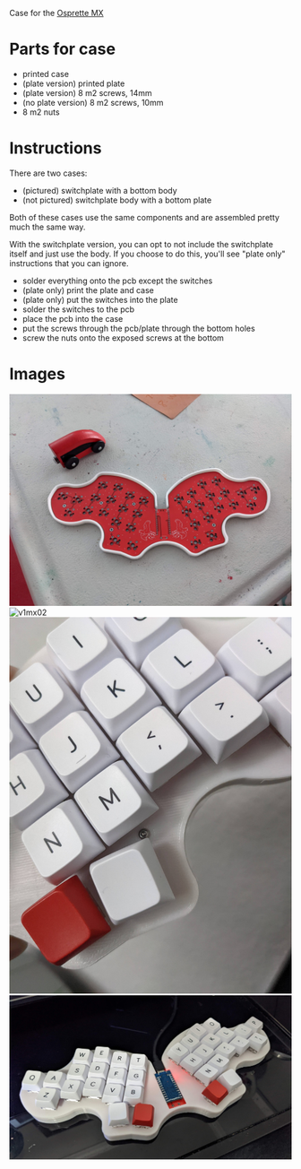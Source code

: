 Case for the [Osprette MX](https://github.com/smores56/osprette-mx)

# Parts for case

* printed case
* (plate version) printed plate
* (plate version) 8 m2 screws, 14mm
* (no plate version) 8 m2 screws, 10mm
* 8 m2 nuts

# Instructions

There are two cases:
* (pictured) switchplate with a bottom body
* (not pictured) switchplate body with a bottom plate

Both of these cases use the same components and are assembled pretty much the same way.

With the switchplate version, you can opt to not include the switchplate itself and just use the body. If you choose to do this, you'll see "plate only" instructions that you can ignore.

* solder everything onto the pcb except the switches
* (plate only) print the plate and case
* (plate only) put the switches into the plate
* solder the switches to the pcb
* place the pcb into the case
* put the screws through the pcb/plate through the bottom holes
* screw the nuts onto the exposed screws at the bottom

# Images

![v1mx01](images/pcb-in-case.jpg)
![v1mx02](images/bottom-of-case.jpg)
![v1mx03](images/screw.jpg)
![v1mx04](images/full01.jpg)


